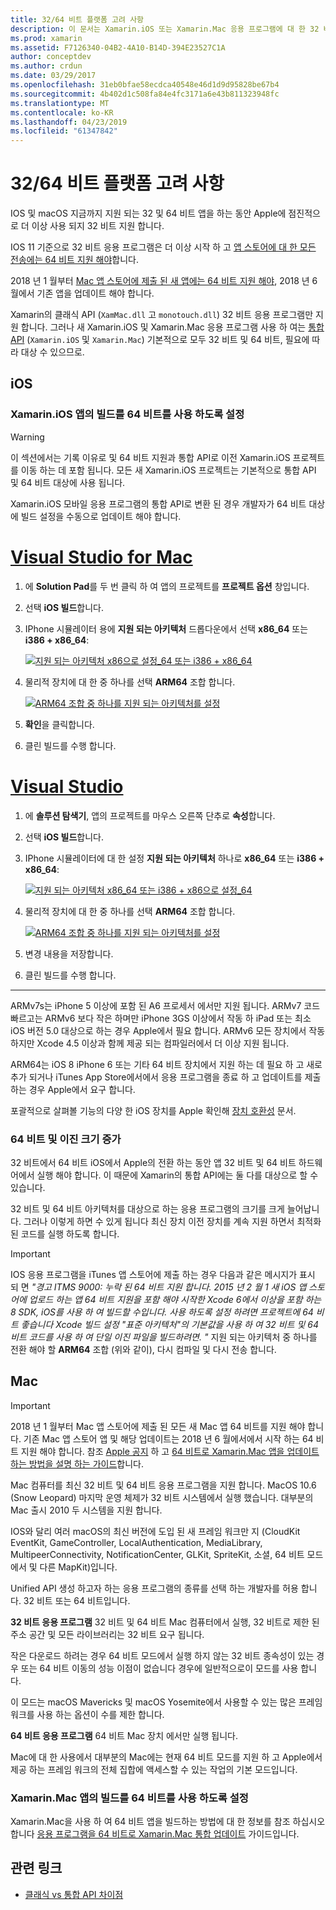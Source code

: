 ```yaml
---
title: 32/64 비트 플랫폼 고려 사항
description: 이 문서는 Xamarin.iOS 또는 Xamarin.Mac 응용 프로그램에 대 한 32 비트 및 64 비트 아키텍처를 대상으로 할 때 염두에 다양 한 고려 사항을 설명 합니다.
ms.prod: xamarin
ms.assetid: F7126340-04B2-4A10-B14D-394E23527C1A
author: conceptdev
ms.author: crdun
ms.date: 03/29/2017
ms.openlocfilehash: 31eb0bfae58ecdca40548e46d1d9d95828be67b4
ms.sourcegitcommit: 4b402d1c508fa84e4fc3171a6e43b811323948fc
ms.translationtype: MT
ms.contentlocale: ko-KR
ms.lasthandoff: 04/23/2019
ms.locfileid: "61347842"
---
```

# <a name="3264-bit-platform-considerations"></a>32/64 비트 플랫폼 고려 사항

IOS 및 macOS 지금까지 지원 되는 32 및 64 비트 앱을 하는 동안 Apple에 점진적으로 더 이상 사용 되지 32 비트 지원 합니다.

IOS 11 기준으로 32 비트 응용 프로그램은 더 이상 시작 하 고 [앱 스토어에 대 한 모든 전송에는 64 비트 지원 해야](https://developer.apple.com/news/?id=06282017b)합니다.

2018 년 1 월부터 [Mac 앱 스토어에 제출 된 새 앱에는 64 비트 지원 해야](https://developer.apple.com/news/?id=06282017a), 2018 년 6 월에서 기존 앱을 업데이트 해야 합니다.

Xamarin의 클래식 API (`XamMac.dll` 고 `monotouch.dll`) 32 비트 응용 프로그램만 지원 합니다. 그러나 새 Xamarin.iOS 및 Xamarin.Mac 응용 프로그램 사용 하 여는 [통합 API](~/cross-platform/macios/unified/index.md) (`Xamarin.iOS` 및 `Xamarin.Mac`) 기본적으로 모두 32 비트 및 64 비트, 필요에 따라 대상 수 있으므로.

## <a name="ios"></a>iOS

<a name="enable-64" />

### <a name="enabling-64-bit-builds-of-xamarinios-apps"></a>Xamarin.iOS 앱의 빌드를 64 비트를 사용 하도록 설정

> [!WARNING]
> 이 섹션에서는 기록 이유로 및 64 비트 지원과 통합 API로 이전 Xamarin.iOS 프로젝트를 이동 하는 데 포함 됩니다. 모든 새 Xamarin.iOS 프로젝트는 기본적으로 통합 API 및 64 비트 대상에 사용 됩니다.

Xamarin.iOS 모바일 응용 프로그램의 통합 API로 변환 된 경우 개발자가 64 비트 대상에 빌드 설정을 수동으로 업데이트 해야 합니다.

# <a name="visual-studio-for-mactabmacos"></a>[Visual Studio for Mac](#tab/macos)

1. 에 **Solution Pad**를 두 번 클릭 하 여 앱의 프로젝트를 **프로젝트 옵션** 창입니다.
2. 선택 **iOS 빌드**합니다.
3. IPhone 시뮬레이터 용에 **지원 되는 아키텍처** 드롭다운에서 선택 **x86\_64** 또는 **i386 + x86\_64**:

   [![지원 되는 아키텍처 x86으로 설정\_64 또는 i386 + x86\_64](Images/Image01.png "Setting Supported architectures to x86\_64 or i386 + x86\_64")](Images/Image01-large.png#lightbox) 

4. 물리적 장치에 대 한 중 하나를 선택 **ARM64** 조합 합니다.

   [![ARM64 조합 중 하나를 지원 되는 아키텍처를 설정](Images/Image02.png "ARM64 조합 중 하나로 설정 지원 되는 아키텍처")](Images/Image02-large.png#lightbox)

5. **확인**을 클릭합니다.
6. 클린 빌드를 수행 합니다.

# <a name="visual-studiotabwindows"></a>[Visual Studio](#tab/windows)

1. 에 **솔루션 탐색기**, 앱의 프로젝트를 마우스 오른쪽 단추로 **속성**합니다.
2. 선택 **iOS 빌드**합니다.
3. IPhone 시뮬레이터에 대 한 설정 **지원 되는 아키텍처** 하나로 **x86\_64** 또는 **i386 + x86\_64**: 

   [![지원 되는 아키텍처 x86_64 또는 i386 + x86으로 설정\_64](Images/VS02.png "Setting Supported architectures to x86_64 or i386 + x86\_64")](Images/VS02-large.png#lightbox)

4. 물리적 장치에 대 한 중 하나를 선택 **ARM64** 조합 합니다.
    
   [![ARM64 조합 중 하나를 지원 되는 아키텍처를 설정](Images/VS01.png "ARM64 조합 중 하나로 설정 지원 되는 아키텍처")](Images/VS01-large.png#lightbox)

5. 변경 내용을 저장합니다.
6. 클린 빌드를 수행 합니다.

-----

ARMv7s는 iPhone 5 이상에 포함 된 A6 프로세서 에서만 지원 됩니다. ARMv7 코드 빠르고는 ARMv6 보다 작은 하며만 iPhone 3GS 이상에서 작동 하 iPad 또는 최소 iOS 버전 5.0 대상으로 하는 경우 Apple에서 필요 합니다. ARMv6 모든 장치에서 작동 하지만 Xcode 4.5 이상과 함께 제공 되는 컴파일러에서 더 이상 지원 됩니다. 

ARM64는 iOS 8 iPhone 6 또는 기타 64 비트 장치에서 지원 하는 데 필요 하 고 새로 추가 되거나 iTunes App Store에서에서 응용 프로그램을 종료 하 고 업데이트를 제출 하는 경우 Apple에서 요구 합니다.

포괄적으로 살펴볼 기능의 다양 한 iOS 장치를 Apple 확인해 [장치 호환성](https://developer.apple.com/library/content/documentation/DeviceInformation/Reference/iOSDeviceCompatibility/DeviceCompatibilityMatrix/DeviceCompatibilityMatrix.html) 문서.

### <a name="64-bit-and-binary-size-increases"></a>64 비트 및 이진 크기 증가

32 비트에서 64 비트 iOS에서 Apple의 전환 하는 동안 앱 32 비트 및 64 비트 하드웨어에서 실행 해야 합니다. 이 때문에 Xamarin의 통합 API에는 둘 다를 대상으로 할 수 있습니다.

32 비트 및 64 비트 아키텍처를 대상으로 하는 응용 프로그램의 크기를 크게 늘어납니다. 그러나 이렇게 하면 수 있게 됩니다 최신 장치 이전 장치를 계속 지원 하면서 최적화 된 코드를 실행 하도록 합니다.

> [!IMPORTANT]
> IOS 응용 프로그램을 iTunes 앱 스토어에 제출 하는 경우 다음과 같은 메시지가 표시 되 면 _"경고 ITMS 9000: 누락 된 64 비트 지원 합니다. 2015 년 2 월 1 새 iOS 앱 스토어에 업로드 하는 앱 64 비트 지원을 포함 해야 시작한 Xcode 6에서 이상을 포함 하는 8 SDK, iOS를 사용 하 여 빌드할 수입니다. 사용 하도록 설정 하려면 프로젝트에 64 비트 좋습니다 Xcode 빌드 설정 "표준 아키텍처"의 기본값을 사용 하 여 32 비트 및 64 비트 코드를 사용 하 여 단일 이진 파일을 빌드하려면. "_ 지원 되는 아키텍처 중 하나를 전환 해야 할 **ARM64** 조합 (위와 같이), 다시 컴파일 및 다시 전송 합니다.

## <a name="mac"></a>Mac

> [!IMPORTANT]
> 2018 년 1 월부터 Mac 앱 스토어에 제출 된 모든 새 Mac 앱 64 비트를 지원 해야 합니다. 기존 Mac 앱 스토어 앱 및 해당 업데이트는 2018 년 6 월에서에서 시작 하는 64 비트 지원 해야 합니다. 참조 [Apple 공지](https://developer.apple.com/news/?id=06282017a) 하 고 [64 비트로 Xamarin.Mac 앱을 업데이트 하는 방법을 설명 하는 가이드](~/cross-platform/macios/32-and-64/mac-64-bit.md)합니다.

Mac 컴퓨터를 최신 32 비트 및 64 비트 응용 프로그램을 지원 합니다.   MacOS 10.6 (Snow Leopard) 마지막 운영 체제가 32 비트 시스템에서 실행 했습니다.   대부분의 Mac 출시 2010 두 시스템을 지원 합니다.

IOS와 달리 여러 macOS의 최신 버전에 도입 된 새 프레임 워크만 지 (CloudKit EventKit, GameController, LocalAuthentication, MediaLibrary, MultipeerConnectivity, NotificationCenter, GLKit, SpriteKit, 소셜, 64 비트 모드에서 및 다른 MapKit)입니다.

Unified API 생성 하고자 하는 응용 프로그램의 종류를 선택 하는 개발자를 허용 합니다. 32 비트 또는 64 비트입니다.

**32 비트 응용 프로그램** 32 비트 및 64 비트 Mac 컴퓨터에서 실행, 32 비트로 제한 된 주소 공간 및 모든 라이브러리는 32 비트 요구 됩니다.

작은 다운로드 하려는 경우 64 비트 모드에서 실행 하지 않는 32 비트 종속성이 있는 경우 또는 64 비트 이동의 성능 이점이 없습니다 경우에 일반적으로이 모드를 사용 합니다.

이 모드는 macOS Mavericks 및 macOS Yosemite에서 사용할 수 있는 많은 프레임 워크를 사용 하는 옵션이 수를 제한 합니다.

**64 비트 응용 프로그램** 64 비트 Mac 장치 에서만 실행 됩니다.

Mac에 대 한 사용에서 대부분의 Mac에는 현재 64 비트 모드를 지원 하 고 Apple에서 제공 하는 프레임 워크의 전체 집합에 액세스할 수 있는 작업의 기본 모드입니다.

### <a name="enabling-64-bit-builds-of-xamarinmac-apps"></a>Xamarin.Mac 앱의 빌드를 64 비트를 사용 하도록 설정

Xamarin.Mac을 사용 하 여 64 비트 앱을 빌드하는 방법에 대 한 정보를 참조 하십시오 합니다 [응용 프로그램을 64 비트로 Xamarin.Mac 통합 업데이트](~/cross-platform/macios/32-and-64/mac-64-bit.md) 가이드입니다.

## <a name="related-links"></a>관련 링크

- [클래식 vs 통합 API 차이점](https://developer.xamarin.com/releases/ios/api_changes/classic-vs-unified-8.6.0/)
